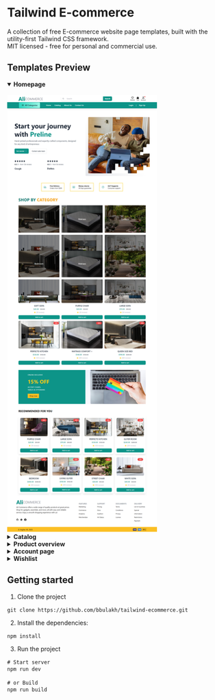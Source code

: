 # Tailwind E-commerce

A collection of free E-commerce website page templates, built with the utility-first Tailwind CSS framework.<br>
MIT licensed - free for personal and commercial use.

## Templates Preview

<details open="true"><summary><strong>Homepage</strong></summary><br>
<img width="350px" src="/screencapture-file-C-Users-DeLL-Downloads-tailwind-ecommerce-2-x-src-index-html-2025-01-11-22_06_14.png" alt="Homepage">
</details>

<details><summary><strong>Catalog</strong></summary><br>
<img width="350px" src="/preview-catalog-page.jpeg" alt="Catalog">
</details>

<details><summary><strong>Product overview</strong></summary><br>
<img width="350px" src="/preview-product-overview-page.jpeg" alt="Product overview screenshot">
</details>

<details><summary><strong>Account page</strong></summary><br>
<img width="350px" src="/preview-account-page.jpeg" alt="Account page screenshot">
</details>

<details><summary><strong>Wishlist</strong></summary><br>
<img width="350px" src="/preview-wishlist-page.jpeg" alt="Wishlist preview">
</details>

## Getting started

1. Clone the project

```
git clone https://github.com/bbulakh/tailwind-ecommerce.git
```

2. Install the dependencies:

```
npm install
```

3. Run the project

```
# Start server
npm run dev

# or Build
npm run build
```


